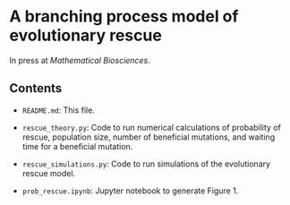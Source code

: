 # A branching process model of evolutionary rescue

In press at *Mathematical Biosciences*.

## Contents

* `README.md`: This file.

* `rescue_theory.py`: Code to run numerical calculations of probability of rescue, population size, number of beneficial mutations, and waiting time for a beneficial mutation.

* `rescue_simulations.py`: Code to run simulations of the evolutionary rescue model.

* `prob_rescue.ipynb`: Jupyter notebook to generate Figure 1.
